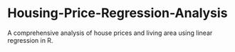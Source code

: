 # Housing-Price-Regression-Analysis
A comprehensive analysis of house prices and living area using linear regression in R.
